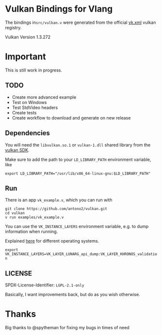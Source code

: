 
# Vulkan Bindings for Vlang
The bindings in`src/vulkan.v` were generated from the official [vk.xml](https://github.com/KhronosGroup/Vulkan-Docs/blob/main/xml/vk.xml) vulkan registry.

Vulkan Version 1.3.272

# Important
This is still work in progress.

## TODO
 - Create more advanced example
 - Test on Windows
 - Test StdVideo headers
 - Create tests
 - Create workflow to download and generate on new release
  
## Dependencies
You will need the `libvulkan.so.1` or `vulkan-1.dll` shared library from the [vulkan SDK](https://vulkan.lunarg.com/).

Make sure to add the path to your `LD_LIBRARY_PATH` environment variable, like

`export LD_LIBRARY_PATH="/usr/lib/x86_64-linux-gnu:$LD_LIBRARY_PATH"`

## Run
There is an app `vk_example.v`, which you can run with

```
git clone https://github.com/antono2/vulkan.git
cd vulkan
v run examples/vk_example.v
```
You can use the `VK_INSTANCE_LAYERS` environment variable, e.g. to dump information when running.

Explained [here](https://vulkan.lunarg.com/doc/view/latest/windows/layer_configuration.html) for different operating systems.

`export VK_INSTANCE_LAYERS=VK_LAYER_LUNARG_api_dump:VK_LAYER_KHRONOS_validation`

## LICENSE
SPDX-License-Identifier: `LGPL-2.1-only`

Basically, I want improvements back, but do as you wish otherwise.

# Thanks
Big thanks to @spytheman for fixing my bugs in times of need


